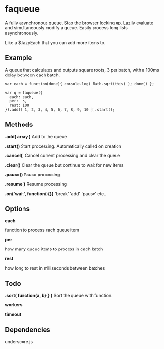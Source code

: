 faqueue
=======

A fully asynchronous queue. Stop the browser locking up. Lazily evaluate and simultaneously modify a queue. Easily process long lists asynchronously.

Like a $.lazyEach that you can add more items to. 

Example
-------

A queue that calculates and outputs square roots, 3 per batch, with a 100ms delay between each batch.

    var each = function(done){ console.log( Math.sqrt(this) ); done() };

    var q = faqueue({
      each: each,
      per:  3,
      rest: 100
    }).add([ 1, 2, 3, 4, 5, 6, 7, 8, 9, 10 ]).start();


Methods
-------

__.add( array )__
Add to the queue

__.start()__
Start processing. Automatically called on creation

__.cancel()__
Cancel current processing and clear the queue

__.clear()__
Clear the queue but continue to wait for new items

__.pause()__
Pause processing

__.resume()__
Resume processing

__.on('wait', function(){})__
'break' 'add' 'pause' etc..



Options
-------

__each__

function to process each queue item

__per__

how many queue items to process in each batch

__rest__

how long to rest in milliseconds between batches


Todo
----

__.sort( function(a, b){} )__
Sort the queue with function.

__workers__

__timeout__


Dependencies
------------

underscore.js



